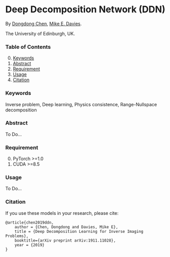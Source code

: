 # Deep Decomposition Network (DDN) 

By [Dongdong Chen](http://dongdongchen.com), [Mike E. Davies](https://scholar.google.co.uk/citations?user=dwmfR3oAAAAJ&hl=en).

The University of Edinburgh, UK.

### Table of Contents
0. [Keywords](#Keywords)
0. [Abstract](#Abstract)
0. [Requirement](#Requirement)
0. [Usage](#Usage)
0. [Citation](#citation)

### Keywords

Inverse problem, Deep learning, Physics consistence, Range-Nullspace decomposition 

### Abstract

To Do...

### Requirement
0. PyTorch >=1.0
0. CUDA >=8.5

### Usage

To Do...

### Citation

If you use these models in your research, please cite:

	@article{chen2019ddn,
		author = {Chen, Dongdong and Davies, Mike E},
		title = {Deep Decomposition Learning for Inverse Imaging Problems},
		booktitle={arXiv preprint arXiv:1911.11028},
		year = {2019}
	}
